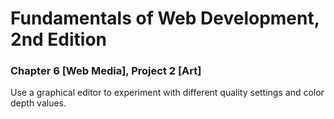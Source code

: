 # Fundamentals of Web Development, 2nd Edition
### Chapter 6 [Web Media], Project 2 [Art]
Use a graphical editor to experiment with different quality settings and color depth
values.
  

